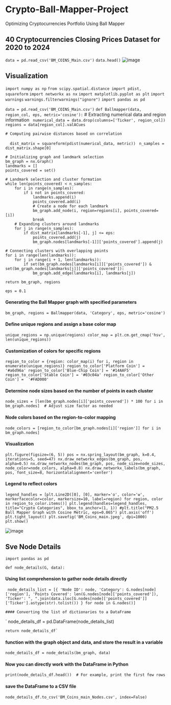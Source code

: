 # Crypto-Ball-Mapper-Project
Optimizing Cryptocurrencies Portfolio Using Ball Mapper
## 40 Cryptocurrencies Closing Prices Dataset for 2020 to 2024
`data = pd.read_csv('BM_COINS_Main.csv')`
`data.head()`
![image](https://github.com/user-attachments/assets/7bb3b631-da46-4449-a7a9-2c46f78312ce)
## Visualization
`import numpy as np`
`from scipy.spatial.distance import pdist, squareform`
`import networkx as nx`
`import matplotlib.pyplot as plt`
`import warnings`
`warnings.filterwarnings("ignore")`
`import pandas as pd`

`data = pd.read_csv('BM_COINS_Main.csv')`
`def Ballmapper(data, region_col, eps, metric='cosine'):`
    # Extracting numerical data and region information
   ` numerical_data = data.drop(columns=['Ticker', region_col])`
   ` regions = data[region_col].valACues`
    
    # Computing pairwise distances based on correlation
  `  dist_matrix = squareform(pdist(numerical_data, metric))`
   ` n_samples = dist_matrix.shape[0]`
    
    # Initializing graph and landmark selection
    bm_graph = nx.Graph()
    landmarks = []
    points_covered = set()
    
    # Landmark selection and cluster formation
    while len(points_covered) < n_samples:
        for i in range(n_samples):
            if i not in points_covered:
                landmarks.append(i)
                points_covered.add(i)
                # Create a node for each landmark
                bm_graph.add_node(i, region=regions[i], points_covered=[i])
                break
        # Expanding clusters around landmarks
        for j in range(n_samples):
            if dist_matrix[landmarks[-1], j] <= eps:
                points_covered.add(j)
                bm_graph.nodes[landmarks[-1]]['points_covered'].append(j)
    
    # Connecting clusters with overlapping points
    for i in range(len(landmarks)):
        for j in range(i + 1, len(landmarks)):
            if set(bm_graph.nodes[landmarks[i]]['points_covered']) & set(bm_graph.nodes[landmarks[j]]['points_covered']):
                bm_graph.add_edge(landmarks[i], landmarks[j])
    
    return bm_graph, regions



`eps = 0.1`

#### Generating the Ball Mapper graph with specified parameters
`bm_graph, regions = Ballmapper(data, 'Category', eps, metric='cosine')`

#### Define unique regions and assign a base color map
`unique_regions = np.unique(regions)
color_map = plt.cm.get_cmap('hsv', len(unique_regions))`

#### Customization of colors for specific regions
`region_to_color = {region: color_map(i) for i, region in enumerate(unique_regions)}
region_to_color['Platform Coin'] = '#a6d96a'
region_to_color['Blue-Chip Coin'] = '#14AAF5'
region_to_color['Stable Coin'] = '#03c04a'
region_to_color['Other Coin'] =  '#FAD000'`
#### Determine node sizes based on the number of points in each cluster
`node_sizes = [len(bm_graph.nodes[i]['points_covered']) * 100 for i in bm_graph.nodes]  # Adjust size factor as needed`

#### Node colors based on the region-to-color mapping
`node_colors = [region_to_color[bm_graph.nodes[i]['region']] for i in bm_graph.nodes]`

#### Visualization
`plt.figure(figsize=(6, 5))
pos = nx.spring_layout(bm_graph, k=0.4, iterations=5, seed=47)
nx.draw_networkx_edges(bm_graph, pos, alpha=0.5)
nx.draw_networkx_nodes(bm_graph, pos, node_size=node_sizes, node_color=node_colors, alpha=0.8)
nx.draw_networkx_labels(bm_graph, pos, font_size=8, horizontalalignment='center')`

#### Legend to reflect colors
`legend_handles = [plt.Line2D([0], [0], marker='o', color='w', markerfacecolor=color, markersize=10, label=region) for region, color in region_to_color.items()]
plt.legend(handles=legend_handles, title="Crypto Categories", bbox_to_anchor=(1, 1))
#plt.title("PM2.5 Ball Mapper Graph with Cosine Metric, eps=0.065")
plt.axis('off')
plt.tight_layout()
plt.savefig('BM_Coins_main.jpeg', dpi=1000)
plt.show()`

![image](https://github.com/user-attachments/assets/eff3f592-f5b5-4a23-abe3-dfbfb5307238)
## Sve Node Details
`import pandas as pd`

`def node_details(G, data):`
#### Using list comprehension to gather node details directly
   ` node_details_list = [{
        'Node ID': node,
        'Category': G.nodes[node]['region'],
        'Points Covered': len(G.nodes[node]['points_covered']),
        'Ticker': ", ".join(data.iloc[G.nodes[node]['points_covered']]['Ticker'].astype(str).tolist())
    } for node in G.nodes()]`
    
    #### Converting the list of dictionaries to a DataFrame
  `  node_details_df = pd.DataFrame(node_details_list)
    
    return node_details_df`

#### function with the graph object and data, and store the result in a variable
`node_details_df = node_details(bm_graph, data)`

#### Now you can directly work with the DataFrame in Python
`print(node_details_df.head())  # For example, print the first few rows`

#### save the DataFrame to a CSV file
`node_details_df.to_csv('BM_Coins_main_Nodes.csv', index=False)`

